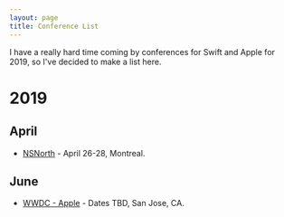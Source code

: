 ```yaml
---
layout: page
title: Conference List
---
```


I have a really hard time coming by conferences for Swift and Apple for 2019, so I've decided to make a list here.

# 2019

## April
* [NSNorth](http://nsnorth.ca) - April 26-28, Montreal.

## June
* [WWDC - Apple](https://developer.apple.com/wwdc/) - Dates TBD, San Jose, CA.
